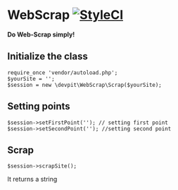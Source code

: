 # WebScrap [![StyleCI](https://styleci.io/repos/110293825/shield?branch=master)](https://styleci.io/repos/110293825)

**Do Web-Scrap simply!**

## Initialize the class

```
require_once 'vendor/autoload.php';
$yourSite = '';
$session = new \devpit\WebScrap\Scrap($yourSite);
```


## Setting points

```
$session->setFirstPoint(''); // setting first point
$session->setSecondPoint(''); //setting second point
```

## Scrap

```
$session->scrapSite();
```
It returns a string
